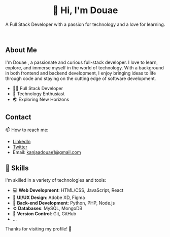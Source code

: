 
<!--
**Douaekanjaa/Douaekanjaa** is a ✨ _special_ ✨ repository because its `README.md` (this file) appears on your GitHub profile.

Here are some ideas to get you started:

- 🔭 I’m currently working on ...
- 🌱 I’m currently learning ...
- 👯 I’m looking to collaborate on ...
- 🤔 I’m looking for help with ...
- 💬 Ask me about ...
- 📫 How to reach me: ...
- 😄 Pronouns: ...
- ⚡ Fun fact: ...
-->
<div align="center">
  <h1>👋 Hi, I'm Douae </h1>
  <p>A Full Stack Developer with a passion for technology and a love for learning.</p>
</div>

<br>

## About Me

I'm Douae , a passionate and curious full-stack developer. I love to learn, explore, and immerse myself in the world of technology. With a background in both frontend and backend development, I enjoy bringing ideas to life through code and staying on the cutting edge of software development.

- 👩‍💻 Full Stack Developer
- 🚀 Technology Enthusiast
- 🌏 Exploring New Horizons

## Contact

📫 How to reach me:

- [LinkedIn](www.linkedin.com/in/douae-kanjaa-2728b5270)
- [Twitter](https://twitter.com/DouaeKanjaa)
- Email: kanjaadouae1@gmail.com

## 💼 Skills

I'm skilled in a variety of technologies and tools:

- 💻 **Web Development**: HTML/CSS, JavaScript, React
- 🌈 **UI/UX Design**: Adobe XD, Figma
- 🐍 **Back-end Development**: Python, PHP, Node.js
- ⚙️ **Databases**: MySQL, MongoDB
- 🚀 **Version Control**: Git, GitHub
- ...



Thanks for visiting my profile! 🚀
